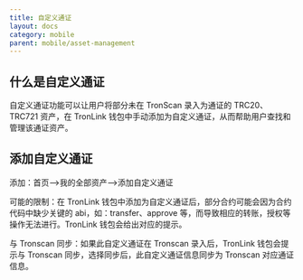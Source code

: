 ```yaml
---
title: 自定义通证
layout: docs
category: mobile
parent: mobile/asset-management
---
```


## **什么是自定义通证**

自定义通证功能可以让用户将部分未在 TronScan 录入为通证的 TRC20、TRC721 资产，在 TronLink 钱包中手动添加为自定义通证，从而帮助用户查找和管理该通证资产。

## 添加自定义通证

添加：首页-->我的全部资产-->添加自定义通证

可能的限制：在 TronLink 钱包中添加为自定义通证后，部分合约可能会因为合约代码中缺少关键的 abi，如：transfer、approve 等，而导致相应的转账，授权等操作无法进行。TronLink 钱包会给出对应的提示。

与 Tronscan 同步：如果此自定义通证在 Tronscan 录入后，TronLink 钱包会提示与 Tronscan 同步，选择同步后，此自定义通证信息同步为 Tronscan 对应通证信息。


